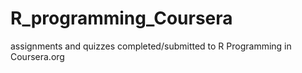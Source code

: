 # R_programming_Coursera
assignments and quizzes completed/submitted to R Programming in Coursera.org





